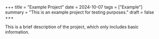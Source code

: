 +++
title = "Example Project"
date = 2024-10-07
tags = ["Example"]
summary = "This is an example project for testing purposes."
draft = false
+++

This is a brief description of the project, which only includes basic information.
